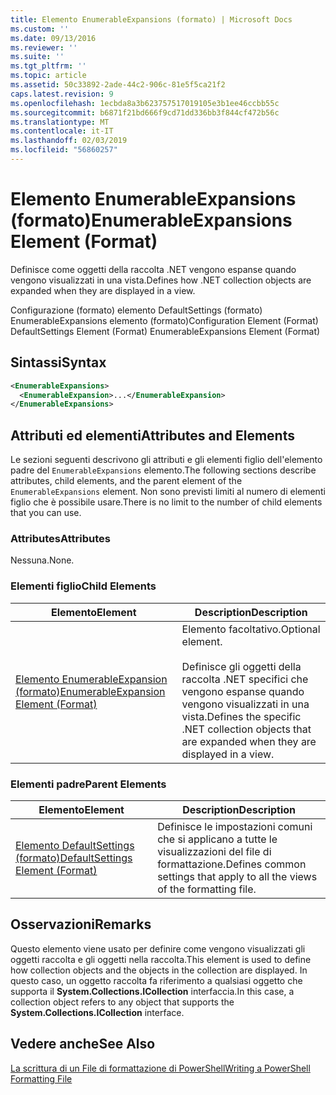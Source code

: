 ```yaml
---
title: Elemento EnumerableExpansions (formato) | Microsoft Docs
ms.custom: ''
ms.date: 09/13/2016
ms.reviewer: ''
ms.suite: ''
ms.tgt_pltfrm: ''
ms.topic: article
ms.assetid: 50c33892-2ade-44c2-906c-81e5f5ca21f2
caps.latest.revision: 9
ms.openlocfilehash: 1ecbda8a3b623757517019105e3b1ee46ccbb55c
ms.sourcegitcommit: b6871f21bd666f9cd71dd336bb3f844cf472b56c
ms.translationtype: MT
ms.contentlocale: it-IT
ms.lasthandoff: 02/03/2019
ms.locfileid: "56860257"
---
```

# <a name="enumerableexpansions-element-format"></a><span data-ttu-id="d5ffb-102">Elemento EnumerableExpansions (formato)</span><span class="sxs-lookup"><span data-stu-id="d5ffb-102">EnumerableExpansions Element (Format)</span></span>

<span data-ttu-id="d5ffb-103">Definisce come oggetti della raccolta .NET vengono espanse quando vengono visualizzati in una vista.</span><span class="sxs-lookup"><span data-stu-id="d5ffb-103">Defines how .NET collection objects are expanded when they are displayed in a view.</span></span>

<span data-ttu-id="d5ffb-104">Configurazione (formato) elemento DefaultSettings (formato) EnumerableExpansions elemento (formato)</span><span class="sxs-lookup"><span data-stu-id="d5ffb-104">Configuration Element (Format) DefaultSettings Element (Format) EnumerableExpansions Element (Format)</span></span>

## <a name="syntax"></a><span data-ttu-id="d5ffb-105">Sintassi</span><span class="sxs-lookup"><span data-stu-id="d5ffb-105">Syntax</span></span>

```xml
<EnumerableExpansions>
  <EnumerableExpansion>...</EnumerableExpansion>
</EnumerableExpansions>
```

## <a name="attributes-and-elements"></a><span data-ttu-id="d5ffb-106">Attributi ed elementi</span><span class="sxs-lookup"><span data-stu-id="d5ffb-106">Attributes and Elements</span></span>

<span data-ttu-id="d5ffb-107">Le sezioni seguenti descrivono gli attributi e gli elementi figlio dell'elemento padre del `EnumerableExpansions` elemento.</span><span class="sxs-lookup"><span data-stu-id="d5ffb-107">The following sections describe attributes, child elements, and the parent element of the `EnumerableExpansions` element.</span></span> <span data-ttu-id="d5ffb-108">Non sono previsti limiti al numero di elementi figlio che è possibile usare.</span><span class="sxs-lookup"><span data-stu-id="d5ffb-108">There is no limit to the number of child elements that you can use.</span></span>

### <a name="attributes"></a><span data-ttu-id="d5ffb-109">Attributes</span><span class="sxs-lookup"><span data-stu-id="d5ffb-109">Attributes</span></span>

<span data-ttu-id="d5ffb-110">Nessuna.</span><span class="sxs-lookup"><span data-stu-id="d5ffb-110">None.</span></span>

### <a name="child-elements"></a><span data-ttu-id="d5ffb-111">Elementi figlio</span><span class="sxs-lookup"><span data-stu-id="d5ffb-111">Child Elements</span></span>

|<span data-ttu-id="d5ffb-112">Elemento</span><span class="sxs-lookup"><span data-stu-id="d5ffb-112">Element</span></span>|<span data-ttu-id="d5ffb-113">Description</span><span class="sxs-lookup"><span data-stu-id="d5ffb-113">Description</span></span>|
|-------------|-----------------|
|[<span data-ttu-id="d5ffb-114">Elemento EnumerableExpansion (formato)</span><span class="sxs-lookup"><span data-stu-id="d5ffb-114">EnumerableExpansion Element (Format)</span></span>](./enumerableexpansion-element-format.md)|<span data-ttu-id="d5ffb-115">Elemento facoltativo.</span><span class="sxs-lookup"><span data-stu-id="d5ffb-115">Optional element.</span></span><br /><br /> <span data-ttu-id="d5ffb-116">Definisce gli oggetti della raccolta .NET specifici che vengono espanse quando vengono visualizzati in una vista.</span><span class="sxs-lookup"><span data-stu-id="d5ffb-116">Defines the specific .NET collection objects that are expanded when they are displayed in a view.</span></span>|

### <a name="parent-elements"></a><span data-ttu-id="d5ffb-117">Elementi padre</span><span class="sxs-lookup"><span data-stu-id="d5ffb-117">Parent Elements</span></span>

|<span data-ttu-id="d5ffb-118">Elemento</span><span class="sxs-lookup"><span data-stu-id="d5ffb-118">Element</span></span>|<span data-ttu-id="d5ffb-119">Description</span><span class="sxs-lookup"><span data-stu-id="d5ffb-119">Description</span></span>|
|-------------|-----------------|
|[<span data-ttu-id="d5ffb-120">Elemento DefaultSettings (formato)</span><span class="sxs-lookup"><span data-stu-id="d5ffb-120">DefaultSettings Element (Format)</span></span>](./defaultsettings-element-format.md)|<span data-ttu-id="d5ffb-121">Definisce le impostazioni comuni che si applicano a tutte le visualizzazioni del file di formattazione.</span><span class="sxs-lookup"><span data-stu-id="d5ffb-121">Defines common settings that apply to all the views of the formatting file.</span></span>|

## <a name="remarks"></a><span data-ttu-id="d5ffb-122">Osservazioni</span><span class="sxs-lookup"><span data-stu-id="d5ffb-122">Remarks</span></span>

<span data-ttu-id="d5ffb-123">Questo elemento viene usato per definire come vengono visualizzati gli oggetti raccolta e gli oggetti nella raccolta.</span><span class="sxs-lookup"><span data-stu-id="d5ffb-123">This element is used to define how collection objects and the objects in the collection are displayed.</span></span> <span data-ttu-id="d5ffb-124">In questo caso, un oggetto raccolta fa riferimento a qualsiasi oggetto che supporta il **System.Collections.ICollection** interfaccia.</span><span class="sxs-lookup"><span data-stu-id="d5ffb-124">In this case, a collection object refers to any object that supports the  **System.Collections.ICollection** interface.</span></span>

## <a name="see-also"></a><span data-ttu-id="d5ffb-125">Vedere anche</span><span class="sxs-lookup"><span data-stu-id="d5ffb-125">See Also</span></span>

[<span data-ttu-id="d5ffb-126">La scrittura di un File di formattazione di PowerShell</span><span class="sxs-lookup"><span data-stu-id="d5ffb-126">Writing a PowerShell Formatting File</span></span>](./writing-a-powershell-formatting-file.md)
